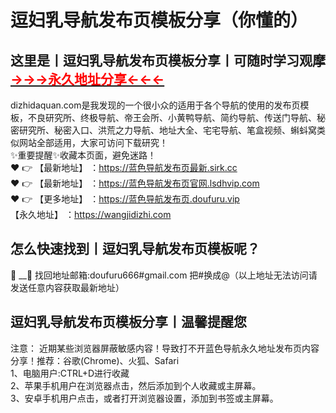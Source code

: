 #  逗妇乳导航发布页模板分享（你懂的）
## 这里是丨**逗妇乳导航发布页模板分享**丨可随时学习观摩<a href="https://dizhidaquan.com" target="_blank" class="modalbtn text-blue nmB4hteGKB 3Xyk5Zcf_s" id="loginbox"><font size="" color="#ff0000"><strong>→→→永久地址分享←←←</strong></font></a>
dizhidaquan.com是我发现的一个很小众的适用于各个导航的使用的发布页模板，不良研究所、终极导航、帝王会所、小黄鸭导航、简约导航、传送门导航、秘密研究所、秘密入口、洪荒之力导航、地址大全、宅宅导航、笔盒视频、蝌蚪窝类似网站全部适用，大家可访问下载研究！
<br>✨重要提醒✨收藏本页面，避免迷路！<br>
❤️ 👉 【最新地址】 ：https://蓝色导航发布页最新.sirk.cc<br>
❤️ 👉 【最新地址】 ：https://蓝色导航发布页官网.lsdhvip.com<br>
❤️ 👉 【更多地址】 ：https://蓝色导航发布页.doufuru.vip<br>
【永久地址】 ：https://wangjidizhi.com<br>
## 怎么快速找到丨**逗妇乳导航发布页模板**呢？
:e-mail: __📧 找回地址邮箱:doufuru666#gmail.com 把#换成@（以上地址无法访问请发送任意内容获取最新地址）
## 逗妇乳导航发布页模板分享**丨温馨提醒您**
注意： 近期某些浏览器屏蔽敏感内容！导致打不开蓝色导航永久地址发布页内容分享！推荐：谷歌(Chrome)、火狐、Safari<br>
1、电脑用户:CTRL+D进行收藏<br>
2、苹果手机用户在浏览器点击，然后添加到个人收藏或主屏幕。<br>
3、安卓手机用户点击，或者打开浏览器设置，添加到书签或主屏幕。
